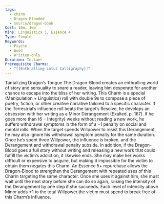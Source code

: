 ```yaml
---
tags:
  - charm
  - Dragon-Blooded
  - source/dragon-book
Cost: 10m, 1wp
Mins: Linguistics 5, Essence 4
Type: Simple
Keywords:
  - Psyche
  - Wood
  - Written-only
Duration: Instant
Prerequisite Charms:
  - "[[Enthralling Lotus Calligraphy]]"
---
```

Tantalizing Dragon’s Tongue The Dragon-Blood creates an enthralling world of story and sensuality to snare a reader, leaving him desperate for another chance to escape into the bliss of her writing. This Charm is a special (Manipulation + Linguistics) roll with double 9s to compose a piece of poetry, fiction, or other creative narrative tailored to a specific character. If the Terrestrial’s influence roll beats the target’s Resolve, he develops an obsession with her writing as a Minor Derangement (Exalted, p. 167). If he goes more than (6 − Integrity) weeks without reading a new work, he suffers withdrawal symptoms in the form of a −1 penalty on social and mental rolls. When the target spends Willpower to resist this Derangement, he may also ignore his withdrawal symptom penalty for the same duration. Once he’s spent three Willpower, the influence is broken, and the Derangement and withdrawal penalty subside. In addition, if the Dragon-Blood goes a full story without writing and releasing a new work that could fulfill the victim’s addiction, it likewise ends. She may make her works difficult or expensive to acquire, but making it impossible for the victim to obtain them negates this Charm. An Essence 5+ repurchase allows the Dragon-Blood to strengthen the Derangement with repeated uses of this Charm targeting the same character. Once she uses it against him, she must wait until the next story before she can do so again, raising the intensity of the Derangement by one step if she succeeds. Each level of intensity above Minor adds +1 to the total Willpower the victim must spend to break free of this Charm’s influence.